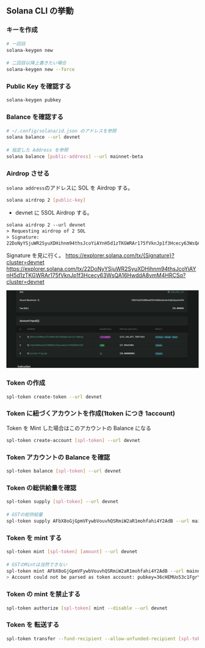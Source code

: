 ## Solana CLI の挙動

### キーを作成

```sh
# 一回目
solana-keygen new

# 二回目以降上書きたい場合
solana-keygen new --force
```

### Public Key を確認する

```sh
solana-keygen pubkey
```

### Balance を確認する

```sh
# ~/.config/solana/id.json のアドレスを参照
solana balance --url devnet

# 指定した Address を参照
solana balance [public-address] --url mainnet-beta
```

### Airdrop させる

`solana address`のアドレスに SOL を Airdrop する。

```sh
solana airdrop 2 [public-key]

```

- devnet に 5SOL Airdrop する。

```
solana airdrop 2 --url devnet
> Requesting airdrop of 2 SOL
> Signature: 22DoNyYSjuWR2SyuXDHihnm94thsJcoYiAYnH5d1zTKGWRAr175fVknJp1f3Hcecy63WsQA16HwddA8vmM4HRCSq
```

Signature を見に行く。
https://explorer.solana.com/tx/{Signature}?cluster=devnet
https://explorer.solana.com/tx/22DoNyYSjuWR2SyuXDHihnm94thsJcoYiAYnH5d1zTKGWRAr175fVknJp1f3Hcecy63WsQA16HwddA8vmM4HRCSq?cluster=devnet

![Solana Explorer](assets/image_solexplore_1.png "Solana Explorer")

### Token の作成

```sh
spl-token create-token --url devnet
```

### Token に紐づくアカウントを作成(1token につき 1account)

Token を Mint した場合はこのアカウントの Balance になる

```sh
spl-token create-account [spl-token] --url devnet
```

### Token アカウントの Balance を確認

```sh
spl-token balance [spl-token] --url devnet
```

### Token の総供給量を確認

```sh
spl-token supply [spl-token] --url devnet

# GSTの総供給量
spl-token supply AFbX8oGjGpmVFywbVouvhQSRmiW2aR1mohfahi4Y2AdB --url mainnet-beta
```

### Token を mint する

```sh
spl-token mint [spl-token] [amount] --url devnet

# GSTのMintは当然できない
spl-token mint AFbX8oGjGpmVFywbVouvhQSRmiW2aR1mohfahi4Y2AdB --url mainnet-beta
> Account could not be parsed as token account: pubkey=36cHEMUo53c1FgrYcWtxjB1hZcF3RzKNNcQf6x8DCQtY
```

### Token の mint を禁止する

```sh
spl-token authorize [spl-token] mint --disable --url devnet
```

### Token を 転送する

```sh
spl-token transfer --fund-recipient --allow-unfunded-recipient [spl-token] [amount] [destination-address]
```
